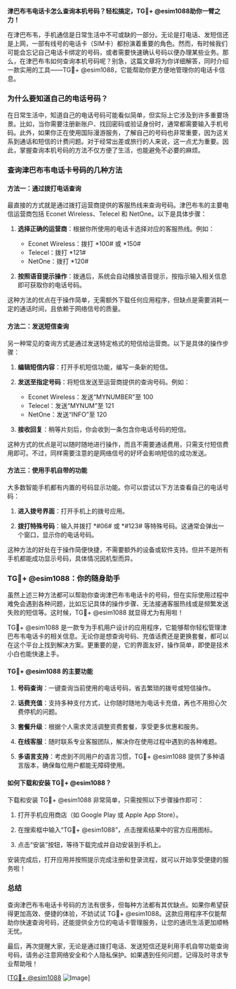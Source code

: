 **津巴布韦电话卡怎么查询本机号码？轻松搞定，TG💪+ @esim1088助你一臂之力！**

在津巴布韦，手机通信是日常生活中不可或缺的一部分。无论是打电话、发短信还是上网，一部有线号的电话卡（SIM卡）都扮演着重要的角色。然而，有时候我们可能会忘记自己电话卡绑定的号码，或者需要快速确认号码以便办理某些业务。那么，在津巴布韦如何查询本机号码呢？别急，这篇文章将为你详细解答，同时介绍一款实用的工具——TG💪+ @esim1088，它能帮助你更方便地管理你的电话卡信息。

### 为什么要知道自己的电话号码？

在日常生活中，知道自己的电话号码可能看似简单，但实际上它涉及到许多重要场景。比如，当你需要注册新账户、找回密码或验证身份时，通常都需要输入手机号码。此外，如果你正在使用国际漫游服务，了解自己的号码也非常重要，因为这关系到通话和短信的计费问题。对于经常出差或旅行的人来说，这一点尤为重要。因此，掌握查询本机号码的方法不仅方便了生活，也能避免不必要的麻烦。

### 查询津巴布韦电话卡号码的几种方法

#### 方法一：通过拨打电话查询

最直接的方式就是通过拨打运营商提供的客服热线来查询号码。津巴布韦的主要电信运营商包括 Econet Wireless、Telecel 和 NetOne。以下是具体步骤：

1. **选择正确的运营商**：根据你所使用的电话卡选择对应的客服热线。例如：
   - Econet Wireless：拨打 *100# 或 *150#
   - Telecel：拨打 *121#
   - NetOne：拨打 *120#

2. **按照语音提示操作**：拨通后，系统会自动播放语音提示，按指示输入相关信息即可获取你的电话号码。

这种方法的优点在于操作简单，无需额外下载任何应用程序，但缺点是需要消耗一定的通话时间，且依赖于网络信号的质量。

#### 方法二：发送短信查询

另一种常见的查询方式是通过发送特定格式的短信给运营商。以下是具体的操作步骤：

1. **编辑短信内容**：打开手机短信功能，编写一条新的短信。
   
2. **发送至指定号码**：将短信发送至运营商提供的查询号码。例如：
   - Econet Wireless：发送“MYNUMBER”至 100
   - Telecel：发送“MYNUM”至 121
   - NetOne：发送“INFO”至 120

3. **接收回复**：稍等片刻后，你会收到一条包含你电话号码的短信。

这种方式的优点是可以随时随地进行操作，而且不需要通话费用，只需支付短信费用即可。不过，同样需要注意的是网络信号的好坏会影响短信的成功发送。

#### 方法三：使用手机自带的功能

大多数智能手机都有内置的号码显示功能。你可以尝试以下方法查看自己的电话号码：

1. **进入拨号界面**：打开手机上的拨号应用。
   
2. **拨打特殊号码**：输入并拨打 *#06# 或 *#123# 等特殊号码。这通常会弹出一个窗口，显示你的电话号码。

这种方法的好处在于操作简便快捷，不需要额外的设备或软件支持。但并不是所有手机都能成功显示号码，具体情况因机型而异。

### TG💪+ @esim1088：你的随身助手

虽然上述三种方法都可以帮助你查询津巴布韦电话卡的号码，但在实际使用过程中难免会遇到各种问题，比如忘记具体的操作步骤、无法接通客服热线或是频繁发送失败的短信等。这时候，TG💪+ @esim1088 就显得尤为有用啦！

TG💪+ @esim1088 是一款专为手机用户设计的应用程序，它能够帮你轻松管理津巴布韦电话卡的相关信息。无论你是想查询号码、充值话费还是更换套餐，都可以在这个平台上找到解决方案。更重要的是，它的界面友好，操作简单，即使是技术小白也能快速上手。

#### TG💪+ @esim1088 的主要功能

1. **号码查询**：一键查询当前使用的电话号码，省去繁琐的拨号或短信操作。
   
2. **话费充值**：支持多种支付方式，让你随时随地为电话卡充值，再也不用担心欠费停机的问题。
   
3. **套餐升级**：根据个人需求灵活调整资费套餐，享受更多优惠和服务。

4. **在线客服**：随时联系专业客服团队，解决你在使用过程中遇到的各种难题。

5. **多语言支持**：考虑到不同用户的语言习惯，TG💪+ @esim1088 提供了多种语言版本，确保每位用户都能无障碍使用。

#### 如何下载和安装 TG💪+ @esim1088？

下载和安装 TG💪+ @esim1088 非常简单，只需按照以下步骤操作即可：

1. 打开手机应用商店（如 Google Play 或 Apple App Store）。
   
2. 在搜索框中输入“TG💪+ @esim1088”，点击搜索结果中的官方应用图标。
   
3. 点击“安装”按钮，等待下载完成并自动安装到手机上。

安装完成后，打开应用并按照提示完成注册和登录流程，就可以开始享受便捷的服务啦！

### 总结

查询津巴布韦电话卡号码的方法有很多，但每种方法都有其优缺点。如果你希望获得更加高效、便捷的体验，不妨试试 TG💪+ @esim1088。这款应用程序不仅能帮助你快速查询号码，还能提供全方位的电话卡管理服务，让您的通讯生活更加顺畅无忧。

最后，再次提醒大家，无论是通过拨打电话、发送短信还是利用手机自带功能查询号码，请务必注意网络安全和个人隐私保护。如果遇到任何问题，记得及时寻求专业帮助哦！

[[TG💪+ @esim1088](https://t.me/s/esim1088) ![Image](https://i.postimg.cc/4NQfJmqS/Snipaste-2025-05-13-00-14-12.png)]